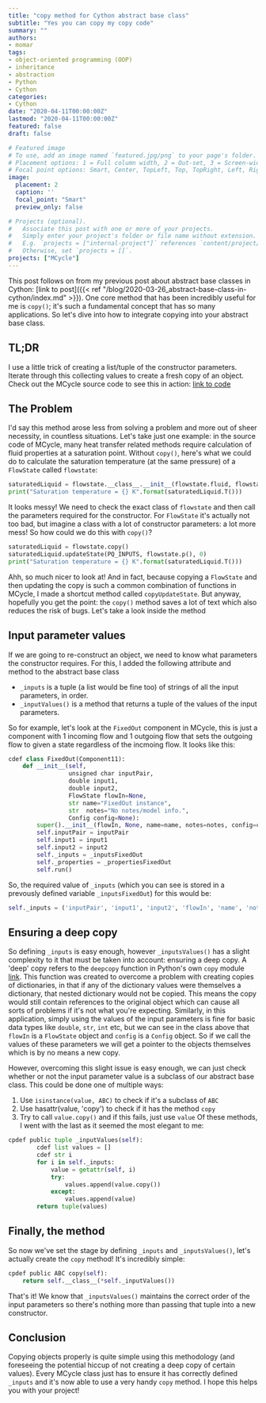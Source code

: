 ```yaml
---
title: "copy method for Cython abstract base class"
subtitle: "Yes you can copy my copy code"
summary: ""
authors:
- momar
tags:
- object-oriented programming (OOP)
- inheritance
- abstraction
- Python
- Cython
categories:
- Cython
date: "2020-04-11T00:00:00Z"
lastmod: "2020-04-11T00:00:00Z"
featured: false
draft: false

# Featured image
# To use, add an image named `featured.jpg/png` to your page's folder.
# Placement options: 1 = Full column width, 2 = Out-set, 3 = Screen-width
# Focal point options: Smart, Center, TopLeft, Top, TopRight, Left, Right, BottomLeft, Bottom, BottomRight
image:
  placement: 2
  caption: ''
  focal_point: "Smart"
  preview_only: false

# Projects (optional).
#   Associate this post with one or more of your projects.
#   Simply enter your project's folder or file name without extension.
#   E.g. `projects = ["internal-project"]` references `content/project/deep-learning/index.md`.
#   Otherwise, set `projects = []`.
projects: ["MCycle"]
---
```


This post follows on from my previous post about abstract base classes in Cython: [link to post]({{< ref "/blog/2020-03-26_abstract-base-class-in-cython/index.md" >}}). One core method that has been incredibly useful for me is ``copy()``; it's such a fundamental concept that has so many applications. So let's dive into how to integrate copying into your abstract base class.

## TL;DR
I use a little trick of creating a list/tuple of the constructor parameters. Iterate through this collecting values to create a fresh copy of an object. Check out the MCycle source code to see this in action: [link to code]("https://github.com/momargoh/MCycle/blob/master/mcycle/bases/abc.pyx")

## The Problem
I'd say this method arose less from solving a problem and more out of sheer necessity, in countless situations. Let's take just one example: in the source code of MCycle, many heat transfer related methods require calculation of fluid properties at a saturation point. Without ``copy()``, here's what we could do to calculate the saturation temperature (at the same pressure) of a ``FlowState`` called ``flowstate``:

```python
saturatedLiquid = flowstate.__class__.__init__(flowstate.fluid, flowstate.m, PQ_INPUTS, flowstate.p(), 0)
print("Saturation temperature = {} K".format(saturatedLiquid.T()))
```
It looks messy! We need to check the exact class of ``flowstate`` and then call the parameters required for the constructor. For ``FlowState`` it's actually not too bad, but imagine a class with a lot of constructor parameters: a lot more mess! So how could we do this with ``copy()``?
```python
saturatedLiquid = flowstate.copy()
saturatedLiquid.updateState(PQ_INPUTS, flowstate.p(), 0)
print("Saturation temperature = {} K".format(saturatedLiquid.T()))
```
Ahh, so much nicer to look at! And in fact, because copying a ``FlowState`` and then updating the copy is such a common combination of functions in MCycle, I made a shortcut method called ``copyUpdateState``. But anyway, hopefully you get the point: the ``copy()`` method saves a lot of text which also reduces the risk of bugs. Let's take a look inside the method

## Input parameter values
If we are going to re-construct an object, we need to know what parameters the constructor requires. For this, I added the following attribute and method to the abstract base class
- ``_inputs`` is a tuple (a list would be fine too) of strings of all the input parameters, in order. 
- ``_inputValues()`` is a method that returns a tuple of the values of the input parameters.

So for example, let's look at the ``FixedOut`` component in MCycle, this is just a component with 1 incoming flow and 1 outgoing flow that sets the outgoing flow to given a state regardless of the incmoing flow. It looks like this:
```python
cdef class FixedOut(Component11):
    def __init__(self,
                 unsigned char inputPair,
                 double input1,
                 double input2,
                 FlowState flowIn=None,
                 str name="FixedOut instance",
                 str  notes="No notes/model info.",
                 Config config=None):
        super().__init__(flowIn, None, name=name, notes=notes, config=config)
        self.inputPair = inputPair
        self.input1 = input1
        self.input2 = input2
        self._inputs = _inputsFixedOut
        self._properties = _propertiesFixedOut
        self.run()
```
So, the required value of ``_inputs`` (which you can see is stored in a prevously defined variable ``_inputsFixedOut``) for this would be:
```python
self._inputs = ('inputPair', 'input1', 'input2', 'flowIn', 'name', 'notes', 'config')
```

## Ensuring a deep copy
So defining ``_inputs`` is easy enough, however ``_inputsValues()`` has a slight complexity to it that must be taken into account: ensuring a deep copy. A 'deep' copy refers to the ``deepcopy`` function in Python's own ``copy`` module [link]("https://docs.python.org/3.5/library/copy.html#copy.deepcopy"). This function was created to overcome a problem with creating copies of dictionaries, in that if any of the dictionary values were themselves a dictionary, that nested dictionary would not be copied. This means the copy would still contain references to the original object which can cause all sorts of problems if it's not what you're expecting. Similarly, in this application, simply using the values of the input parameters is fine for basic data types like ``double``, ``str``, ``int`` etc, but we can see in the class above that ``flowIn`` is a ``FlowState`` object and ``config`` is a ``Config`` object. So if we call the values of these parameters we will get a pointer to the objects themselves which is by no means a new copy. 

However, overcoming this slight issue is easy enough, we can just check whether or not the input parameter value is a subclass of our abstract base class. This could be done one of multiple ways:
1. Use ``isinstance(value, ABC)`` to check if it's a subclass of ``ABC``
2. Use hasattr(value, 'copy') to check if it has the method ``copy``
3. Try to call ``value.copy()`` and if this fails, just use ``value``
Of these methods, I went with the last as it seemed the most elegant to me:
```python
cpdef public tuple _inputValues(self):
        cdef list values = []
        cdef str i
        for i in self._inputs:
            value = getattr(self, i)
            try:
                values.append(value.copy())
            except:
                values.append(value)
        return tuple(values)
```
## Finally, the method
So now we've set the stage by defining ``_inputs`` and ``_inputsValues()``, let's actually create the ``copy`` method! It's incredibly simple:

```python
cpdef public ABC copy(self):
    return self.__class__(*self._inputValues())
```
That's it! We know that ``_inputsValues()`` maintains the correct order of the input parameters so there's nothing more than passing that tuple into a new constructor.

## Conclusion
Copying objects properly is quite simple using this methodology (and foreseeing the potential hiccup of not creating a deep copy of certain values). Every MCycle class just has to ensure it has correctly defined ``_inputs`` and it's now able to use a very handy ``copy`` method. I hope this helps you with your project!
